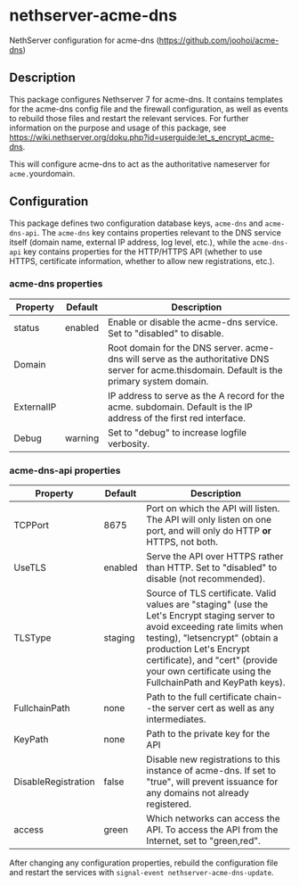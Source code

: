 # nethserver-acme-dns
NethServer configuration for acme-dns (https://github.com/joohoi/acme-dns)

## Description
This package configures Nethserver 7 for acme-dns.  It contains templates for the acme-dns config file and the firewall configuration, as well as events to rebuild those files and restart the relevant services.  For further information on the purpose and usage of this package, see https://wiki.nethserver.org/doku.php?id=userguide:let_s_encrypt_acme-dns.

This will configure acme-dns to act as the authoritative nameserver for `acme.`yourdomain.

## Configuration
This package defines two configuration database keys, `acme-dns` and `acme-dns-api`.  The `acme-dns` key contains properties relevant to the DNS service itself (domain name, external IP address, log level, etc.), while the `acme-dns-api` key contains properties for the HTTP/HTTPS API (whether to use HTTPS, certificate information, whether to allow new registrations, etc.).

### acme-dns properties

|Property|Default|Description|
|-----|-----|-----|
|status|enabled|Enable or disable the acme-dns service.  Set to "disabled" to disable.|
|Domain||Root domain for the DNS server.  acme-dns will serve as the authoritative DNS server for acme.thisdomain.  Default is the primary system domain.|
|ExternalIP||IP address to serve as the A record for the acme. subdomain.  Default is the IP address of the first red interface.|
|Debug|warning|Set to "debug" to increase logfile verbosity.|

### acme-dns-api properties

|Property|Default|Description|
|-----|-----|-----|
|TCPPort|8675|Port on which the API will listen.  The API will only listen on one port, and will only do HTTP **or** HTTPS, not both.|
|UseTLS|enabled|Serve the API over HTTPS rather than HTTP.  Set to "disabled" to disable (not recommended).|
|TLSType|staging|Source of TLS certificate.  Valid values are "staging" (use the Let's Encrypt staging server to avoid exceeding rate limits when testing), "letsencrypt" (obtain a production Let's Encrypt certificate), and "cert" (provide your own certificate using the FullchainPath and KeyPath keys).|
|FullchainPath|none|Path to the full certificate chain--the server cert as well as any intermediates.|
|KeyPath|none|Path to the private key for the API|
|DisableRegistration|false|Disable new registrations to this instance of acme-dns.  If set to "true", will prevent issuance for any domains not already registered.|
|access|green|Which networks can access the API.  To access the API from the Internet, set to "green,red".|

After changing any configuration properties, rebuild the configuration file and restart the services with `signal-event nethserver-acme-dns-update`.

